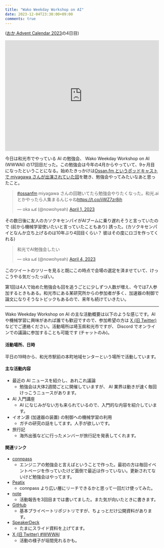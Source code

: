 ```yaml
---
title: "Wako Weekday Workshop on AI"
date: 2023-12-04T23:30:00+09:00
comments: true
---
```


([おか Advent Calendar 2023](https://adventar.org/calendars/9232)の4日目)

<div style="text-align: center;">
<iframe src="https://adventar.org/calendars/9232/embed" width="100%" height="362" frameborder="0" loading="lazy"></iframe>
</div>

今日は和光市でやっている AI の勉強会、 Wako Weekday Workshop on AI (WWWAI) の17回目だった。この勉強会は今年の4月からやっていて、9ヶ月目になったということになる。始めたきっかけは[Ossan.fm というポッドキャストで miyagawa さんが出演されていた回](https://ossan.fm/episode/yapckyoto2023)を聴き、勉強会やってみたいなあと思ったこと。

<blockquote class="twitter-tweet tw-align-center"><p lang="ja" dir="ltr"><a href="https://twitter.com/hashtag/ossanfm?src=hash&amp;ref_src=twsrc%5Etfw">#ossanfm</a> miyagawa さんの回聴いてたら勉強会やりたくなった。和光.ai とかやったら人集まるんじゃね<a href="https://t.co/iiWZ7zr8ih">https://t.co/iiWZ7zr8ih</a></p>&mdash; oka ఒక (@nowohyeah) <a href="https://twitter.com/nowohyeah/status/1642100235219664896?ref_src=twsrc%5Etfw">April 1, 2023</a></blockquote> <script async src="https://platform.twitter.com/widgets.js" charset="utf-8"></script>

その数日後に友人のカソクキセンパイがAIブームに乗り遅れそうと言っていたので (前から機械学習使いたいと言っていたこともあり) 誘った。(カソクキセンパイとなんか立ち上げるのは10年ぶり4回目くらい？ 彼はその度にロゴを作ってくれる)

<blockquote class="twitter-tweet tw-align-center"><p lang="ja" dir="ltr">和光でAI勉強会したい</p>&mdash; oka ఒక (@nowohyeah) <a href="https://twitter.com/nowohyeah/status/1643098542171619328?ref_src=twsrc%5Etfw">April 4, 2023</a></blockquote> <script async src="https://platform.twitter.com/widgets.js" charset="utf-8"></script>

このツイートのツリーを見ると既にこの時点で会場の選定を済ませていて、けっこうやる気だったっぽい。

第1回は4人で始めた勉強会も回を追うごとに少しずつ人数が増え、今では7人参加するときもある。和光市にある某研究所からの参加者が多く、加速器の制御で論文になりそうなトピックもあるので、来年も続けていきたい。

---

Wako Weekday Workshop on AI の主な活動概要は以下のような感じです。AI や機械学習に興味があれば誰でも歓迎ですので、参加希望の方は [X (旧 Twitter)](https://twitter.com/nowohyeah) などでご連絡ください。活動場所は埼玉県和光市ですが、 Discord でオンラインでの議論に参加することも可能です (チャットのみ)。

#### 活動場所、日時

平日の19時から、和光市駅前の本町地域センターという場所で活動しています。

#### 主な活動内容

- 最近の AI ニュースを紹介し、あれこれ議論
  - 勉強会は大体2週間ごとに開催していますが、 AI 業界は動きが速く毎回けっこうニュースがあります。
- AI 入門講座
  - AI になじみがない方も来られているので、入門的な内容を紹介しています。
- イオン源 (加速器の装置) の制御への機械学習の利用
  - ガチの研究の話をしてます。人手が欲しいです。
- 旅行記
  - 海外出張などに行ったメンバーが旅行記を発表してくれます。

#### 関連リンク

- [connpass](https://wwwai.connpass.com/)
  - エンジニアの勉強会と言えばということで作った。最初の方は毎回イベントページを作っていたけど面倒で最近は作っていない。更新されてないけど勉強会はやってます。
- [Peatix](https://wwwai.peatix.com/)
  - connpass より広い層にリーチできるかと思って一回だけ使ってみた。
- [note](https://note.com/wwwai/)
  - 活動報告を3回目までは書いてました。また気が向いたときに書きます。
- [GitHub](https://github.com/wako-ai)
  - 基本プライベートリポジトリですが、ちょっとだけ公開資料があります。
- [SpeakerDeck](https://speakerdeck.com/wwwai)
  - たまにスライド資料を上げてます。
- [X (旧 Twitter) #WWWAI](https://twitter.com/search?q=%23wwwai&src=typed_query&f=live)
  - 活動の様子が垣間見れるかも。
